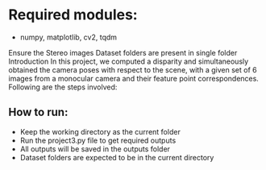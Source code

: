 # Required modules:
- numpy, matplotlib, cv2, tqdm

Ensure the Stereo images Dataset folders are present in single folder
Introduction
In this project, we computed a disparity and simultaneously obtained the camera poses with respect to the scene, with a given set of 6 images from a monocular camera and their feature point correspondences. Following are the steps involved:



## How to run:

 - Keep the working directory as the current folder
 - Run the project3.py file to get required outputs
 - All outputs will be saved in the outputs folder
 - Dataset folders are expected to be in the current directory 
 




